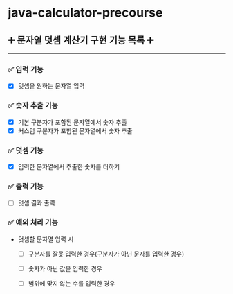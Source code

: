 # java-calculator-precourse

## ➕ 문자열 덧셈 계산기 구현 기능 목록 ➕

***

### ✅ 입력 기능

- [x] 덧셈을 원하는 문자열 입력

### ✅ 숫자 추출 기능

- [x] 기본 구분자가 포함된 문자열에서 숫자 추출
- [x] 커스텀 구분자가 포함된 문자열에서 숫자 추출

### ✅ 덧셈 기능

- [x] 입력한 문자열에서 추출한 숫자를 더하기

### ✅ 출력 기능

- [ ] 덧셈 결과 출력

### ✅ 예외 처리 기능

- 덧셈할 문자열 입력 시
    - [ ] 구분자를 잘못 입력한 경우(구분자가 아닌 문자를 입력한 경우)
    - [ ] 숫자가 아닌 값을 입력한 경우
    - [ ] 범위에 맞지 않는 수를 입력한 경우

